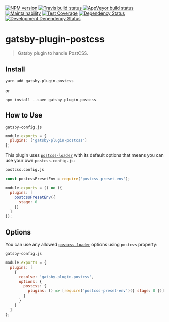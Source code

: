 [![NPM version](https://img.shields.io/npm/v/gatsby-plugin-postcss.svg)](https://www.npmjs.org/package/gatsby-plugin-postcss)
[![Travis build status](https://travis-ci.org/mdreizin/gatsby-plugin-postcss.svg?branch=master)](https://travis-ci.org/mdreizin/gatsby-plugin-postcss)
[![AppVeyor build status](https://ci.appveyor.com/api/projects/status/yhylaug8h5lrddo9/branch/master?svg=true)](https://ci.appveyor.com/project/mdreizin/gatsby-plugin-postcss/branch/master)
[![Maintainability](https://api.codeclimate.com/v1/badges/9961f28042daadd06dad/maintainability)](https://codeclimate.com/github/mdreizin/gatsby-plugin-postcss/maintainability)
[![Test Coverage](https://api.codeclimate.com/v1/badges/9961f28042daadd06dad/test_coverage)](https://codeclimate.com/github/mdreizin/gatsby-plugin-postcss/test_coverage)
[![Dependency Status](https://img.shields.io/david/mdreizin/gatsby-plugin-postcss.svg)](https://david-dm.org/mdreizin/gatsby-plugin-postcss)
[![Development Dependency Status](https://img.shields.io/david/dev/mdreizin/gatsby-plugin-postcss.svg)](https://david-dm.org/mdreizin/gatsby-plugin-postcss#info=devDependencies)

# gatsby-plugin-postcss

> Gatsby plugin to handle PostCSS.

## Install

`yarn add gatsby-plugin-postcss`

or

`npm install --save gatsby-plugin-postcss`

## How to Use

`gatsby-config.js`

```js
module.exports = {
  plugins: ['gatsby-plugin-postcss']
};
```

This plugin uses [`postcss-loader`](https://github.com/postcss/postcss-loader) with its default options that means you can use your own `postcss.config.js`:

`postcss.config.js`

```js
const postcssPresetEnv = require('postcss-preset-env');

module.exports = () => ({
  plugins: [
    postcssPresetEnv({
      stage: 0
    })
  ]
});
```

## Options

You can use any allowed [`postcss-loader`](https://github.com/postcss/postcss-loader#options) options using `postcss` property:

`gatsby-config.js`

```js
module.exports = {
  plugins: [
    {
      resolve: 'gatsby-plugin-postcss',
      options: {
        postcss: {
          plugins: () => [require('postcss-preset-env')({ stage: 0 })]
        }
      }
    }
  ]
};
```
